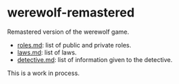 # werewolf-remastered
Remastered version of the werewolf game.

* [roles.md](roles.md): list of public and private roles.
* [laws.md](laws.md): list of laws.
* [detective.md](detective.md): list of information given to the detective.

This is a work in process.
